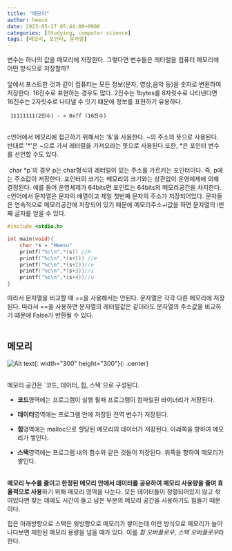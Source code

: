 ```yaml
---
title: "메모리"
author: heesu
date: 2023-05-17 05:44:00+0900
categories: [Studying, computer science]
tags: [메모리, 포인터, 문자열]
---
```


변수는 하나의 값을 메모리에 저장한다. 그렇다면 변수들은 레터럴을 컴퓨터 메모리에 어떤 방식으로 저장할까?<br><br>
앞에서 포스트한 것과 같이 컴퓨터는 모든 정보(문자, 영상,음악 등)을 숫자로 변환하여 저장한다. 16진수로 표현하는 경우도 많다. 2진수는 1bytes를 8자릿수로 나타낸다면 16진수는 2자릿수로 나타낼 수 잇기 떄문에 정보를 표현하기 유용하다.
<br>

` 11111111(2진수) - > 0xff (16진수)`

<br>
c언어에서 메모리에 접근하기 위해서는 '&'을 사용한다. ~의 주소의 뜻으로 사용된다. <br>
반대로 '*'은 ~으로 가서 레터럴을 가져오라는 뜻으로 사용된다.또한, *은 포인터 변수를 선언할 수도 있다.<br><br>
`char *p`의 경우 p는 char형식의 레터럴이 있는 주소를 가르키는 포인터이다. 즉, p에는 주소값이 저장한다. 포인터의 크기는 메모리의 크기와는 상관없이 운영체제에 의해 결정된다. 예를 들어 운영체제가 64bits면 포인트는 64bits의 메모리공간을 차지한다. <br>
c언어에서 문자열은 문자의 배열이고 제일 첫번째 문자의 주소가 저장되어있다. 문자들은 연속적으로 메모리공간에 저장되어 있기 때문에 메모리주소+i값을 하면 문자열의 i번째 글자를 얻을 수 있다. <br>

```c
#include <stdio.h>

int main(void){
    char *s = "Heesu"
    printf("%c\n",*(s)) //H
    printf("%c\n",*(s+1)) //e
    printf("%c\n",*(s+2))//e
    printf("%c\n",*(s+3))//s
    printf("%c\n",*(s+4))//u
}
```

따라서 문자열을 비교할 때 ==을 사용해서는 안된다. 문자열은 각각 다른 메모리에 저장된다. 따라서 ==을 사용하면 문자열의 레터럴값은 같더라도 문자열의 주소값을 비교하기 떄문에 False가 반환될 수 있다. <br><br>

## 메모리<br>



![Alt text](https://user-images.githubusercontent.com/133394749/239742663-c0887087-9c21-4b2b-807a-b6bd78db5800.png){: width="300" height="300"}{: .center}

<br>   
메모리 공간은 `코드, 데이터, 힙, 스택`으로 구성된다. 
<br>

- **코드**영역에는 프로그램이 실행 될때 프로그램이 컴파일된 바이너리가 저장된다.
  <br>

- **데이터**영역에는 프로그램 안에 저장된 전역 변수가 저장된다.
  <br>

- **힙**영역에는 malloc으로 할당된 메모리의 데이터가 저장된다. 아래쪽을 향하여 메모리가 쌓인다.
  <br>

- **스택**영역에는 프로그램 내의 함수와 같은 것들이 저장된다. 위쪽을 향하여 메모리가 쌓인다.<br><br>

**메모리 누수를 줄이고 한정된 메모리 안에서 데이터를 공유하여 메모리 사용량을 줄여 효율적으로 사용**하기 위해 메모리 영역을 나눈다. 모든 데이터들이 정렬되어있지 않고 섞여있다면 찾는 데에도 시간이 들고 남은 부분의 메모리 공간을 사용하기도 힘들기 때문이다.<br>

힙은 아래방향으로 스택은 윗방향으로 메모리가 쌓이는데 이런 방식으로 메모리가 늘어나다보면 제한된 메모리 용량을 넘을 때가 있다. 이를 _힙 오버플로우_, *스택 오버플로우*라 한다.

